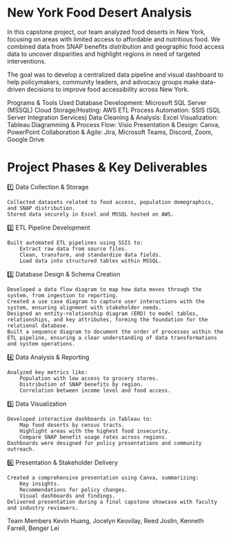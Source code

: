 # New York Food Desert Analysis
In this capstone project, our team analyzed food deserts in New York, focusing on areas with limited access to affordable and nutritious food. We combined data from SNAP benefits distribution and geographic food access data to uncover disparities and highlight regions in need of targeted interventions.

The goal was to develop a centralized data pipeline and visual dashboard to help policymakers, community leaders, and advocacy groups make data-driven decisions to improve food accessibility across New York.

Programs & Tools Used
Database Development:	Microsoft SQL Server (MSSQL)
Cloud Storage/Hosting:	AWS
ETL Process Automation:	SSIS (SQL Server Integration Services)
Data Cleaning & Analysis:	Excel
Visualization:	Tableau
Diagramming & Process Flow:	Visio
Presentation & Design:	Canva, PowerPoint
Collaboration & Agile:	Jira, Microsoft Teams, Discord, Zoom, Google Drive

# Project Phases & Key Deliverables
1️⃣ Data Collection & Storage

    Collected datasets related to food access, population demographics, and SNAP distribution.
    Stored data securely in Escel and MSSQL hosted on AWS.

2️⃣ ETL Pipeline Development

    Built automated ETL pipelines using SSIS to:
        Extract raw data from source files.
        Clean, transform, and standardize data fields.
        Load data into structured tables within MSSQL.

3️⃣ Database Design & Schema Creation

    Developed a data flow diagram to map how data moves through the system, from ingestion to reporting.
    Created a use case diagram to capture user interactions with the system, ensuring alignment with stakeholder needs.
    Designed an entity-relationship diagram (ERD) to model tables, relationships, and key attributes, forming the foundation for the relational database.
    Built a sequence diagram to document the order of processes within the ETL pipeline, ensuring a clear understanding of data transformations and system operations.

4️⃣ Data Analysis & Reporting

    Analyzed key metrics like:
        Population with low access to grocery stores.
        Distribution of SNAP benefits by region.
        Correlation between income level and food access.

5️⃣ Data Visualization

    Developed interactive dashboards in Tableau to:
        Map food deserts by census tracts.
        Highlight areas with the highest food insecurity.
        Compare SNAP benefit usage rates across regions.
    Dashboards were designed for policy presentations and community outreach.

6️⃣ Presentation & Stakeholder Delivery

    Created a comprehensive presentation using Canva, summarizing:
        Key insights.
        Recommendations for policy changes.
        Visual dashboards and findings.
    Delivered presentation during a final capstone showcase with faculty and industry reviewers.

Team Members
Kevin Huang, Jocelyn Keovilay, Reed Joslin, Kenneth Farrell, Benger Lei
